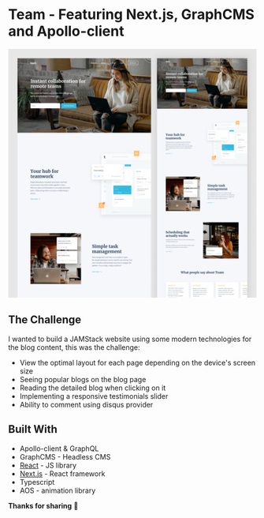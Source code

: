 # Team - Featuring Next.js, GraphCMS and Apollo-client

![Team design preview image](./public/design/team-design.png)

## The Challenge

I wanted to build a JAMStack website using some modern technologies for the blog content, this was the challenge:

- View the optimal layout for each page depending on the device's screen size
- Seeing popular blogs on the blog page
- Reading the detailed blog when clicking on it
- Implementing a responsive testimonials slider
- Ability to comment using disqus provider

## Built With

- Apollo-client & GraphQL
- GraphCMS - Headless CMS
- [React](https://reactjs.org/) - JS library
- [Next.js](https://nextjs.org/) - React framework
- Typescript
- AOS - animation library

**Thanks for sharing** 🚀
